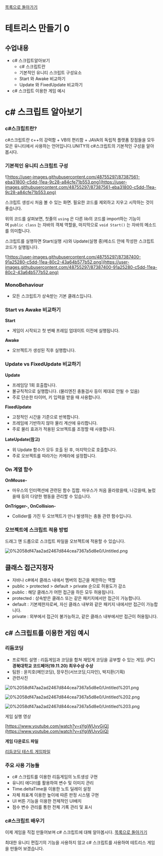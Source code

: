 [목록으로 돌아가기](L1.md)
  # 테트리스 만들기 0

## 수업내용

- c# 스크립트알아보기
    - c# 스크립트란
    - 기본적인 유니티 스크립트 구성요소
    - Start 와 Awake 비교하기
    - Update 와 FixedUpdate 비교하기
- c# 스크립트 이용한 게임 예시

# **c# 스크립트 알아보기**

### **c#스크립트란?**

c#스크립트란 c++의 강력함 + VB의 편리함 + JAVA의 독립적 플랫폼 장점들을 모두 모은 유니티에서 사용하는 언어입니다.UNITY의 c#스크립트의 기본적인 구성을 알아봅시다.

### **기본적인 유니티 스크립트 구성**

![https://user-images.githubusercontent.com/48755297/87387561-eba31800-c5dd-11ea-9c28-a84cfe71b553.png](https://user-images.githubusercontent.com/48755297/87387561-eba31800-c5dd-11ea-9c28-a84cfe71b553.png)

 스크립트 생성시 처음 볼 수 있는 화면. 필요한 코드를 제외하고 지우고 시작하는 것이 좋습니다.

 위의 코드를 살펴보면, 첫줄의 `using` 은 다른 lib의 코드를 import하는 기능이며 `public class` 는 자바의 객체 역할을, 마지막으로 `void Start()` 는 자바의 메소드를 의미합니다.

스크립트를 실행하면 Start(실행 시)와 Update(실행 중)메소드 안에 작성한 스크립트 코드가 실행됩니다.

![https://user-images.githubusercontent.com/48755297/87387400-91a25280-c5dd-11ea-80c2-43a64b577b52.png](https://user-images.githubusercontent.com/48755297/87387400-91a25280-c5dd-11ea-80c2-43a64b577b52.png)

### MonoBehaviour

- 모든 스크립트가 상속받는 기본 클래스입니다.

### Start  **vs  Awake 비교하기**

**Start**

- 게임이 시작되고 첫 번째 프레임 업데이트 이전에 실행됩니다.

**Awake**

- 오브젝트가 생성된 직후 실행합니다.

### **Update  vs  FixedUpdate 비교하기**

**Update**

- 프레임당 1회 호출합니다.
- 불규칙적으로 실행합니다. (물리엔진 충돌검사 등이 제대로 안될 수 있음)
- 주로 단순한 타이머, 키 입력을 받을 때 사용합니다.

**FixedUpdate**

- 고정적인 시간을 기준으로 반복합니다.
- 프레임에 기반하지 않아 물리 계산에 유리합니다.
- 주로 물리 효과가 적용된 오브젝트를 조정할 때 사용합니다.

**LateUpdate(참고)**

- 위 Update 함수가 모두 호출 된 후, 마지막으로 호출합니다.
- 주로 오브젝트를 따라가는 카메라에 설정합니다.

### On 계열 함수

**OnMouse-**

- 마우스의 인터랙션에 관련된 함수 집합. 마우스가 처음 올라왔을때, 나갔을때, 눌렀을때 등의 다양한 행동을 관리할 수 있습니다.

**OnTrigger-, OnCollision-**

- Collider를 가진 두 오브젝트가 만나 발생하는 충돌 관련 함수입니다.

### 오브젝트에 스크립트 적용 방법

드래그 앤 드롭으로 스크립트 파일을 오브젝트에 적용할 수 있습니다.

![0%2058df47aa2ad2467d844cea7367a5d8e0/Untitled.png](0%2058df47aa2ad2467d844cea7367a5d8e0/Untitled.png)

## 클래스 접근지정자

- 자바나 c#에서 클래스 내에서 멤버의 접근을 제한하는 역할
- public > protected > default > private 순으로 허용도가 감소
- public : 해당 클래스가 어떤 접근을 하든 모두 허용됩니다.
- protected : 상속받은 클래스 또는 같은 패키지에서만 접근이 가능합니다.
- default : 기본제한자로써, 자신 클래스 내부와 같은 패키지 내에서만 접근이 가능합니다.
- private : 외부에서 접근이 불가능하고, 같은 클래스 내부에서만 접근이 허용됩니다.

## **c# 스크립트를 이용한 게임 예시**

### 리듬코딩

- 프로젝트 설명 : 리듬게임과 코딩을 합쳐 재밌게 코딩을 공부할 수 있는 게임. (PC)**경북대학교 코드페어(19.11.20) 최우수상 수상**
- 팀원 : 윤치호(메인코딩), 장우진(서브코딩,디자인), 박지환(기획)
- 관련사진

![0%2058df47aa2ad2467d844cea7367a5d8e0/Untitled%201.png](0%2058df47aa2ad2467d844cea7367a5d8e0/Untitled%201.png)

![0%2058df47aa2ad2467d844cea7367a5d8e0/Untitled%202.png](0%2058df47aa2ad2467d844cea7367a5d8e0/Untitled%202.png)

![0%2058df47aa2ad2467d844cea7367a5d8e0/Untitled%203.png](0%2058df47aa2ad2467d844cea7367a5d8e0/Untitled%203.png)

게임 실행 영상

[https://www.youtube.com/watch?v=sYgiWUvvGiQ](https://www.youtube.com/watch?v=sYgiWUvvGiQ)

**게임 다운로드 파일**

[리듬코딩 테스트 게임파일](https://drive.google.com/open?id=1E8oATU0Po_ta1jFRJpBQUY008hC8idfq)

### 주요 사용 기능들

- c# 스크립트를 이용한 리듬게임의 노트생성 구현
- 유니티 에디터를 활용하여 변수 및 이미지 관리
- Time.deltaTime을 이용한 노트 딜레이 설정
- 자체 좌표계 이용한 높이에 따른 판정 시스템 구현
- UI 버튼 기능을 이용한 전체적인 UI배치
- 점수 변수 관리를 통한 전체 기록 관리 및 표시

### **c#스크립트 배우기**

 이제 게임을 직접 만들어보며 c# 스크립트에 대해 알아봅시다. 
 [목록으로 돌아가기](L1.md)
  

 최대한 유니티 편집기의 기능을 사용하지 않고 c# 스크립트를 사용하여 테트리스 게임을 만들어 보겠습니다.
